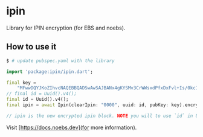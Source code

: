 # ipin

Library for IPIN encryption (for EBS and noebs).

## How to use it

```sh
$ # update pubspec.yaml with the library
```

```dart
import 'package:ipin/ipin.dart';

final key =
    "MFwwDQYJKoZIhvcNAQEBBQADSwAwSAJBANx4gKYSMv3CrWWsxdPfxDxFvl+Is/0kc1dvMI1yNWDXI3AgdI4127KMUOv7gmwZ6SnRsHX/KAM0IPRe0+Sa0vMCAwEAAQ==";
// final id = Uuid().v4();
final id = Uuid().v4();
final ipin = await Ipin(clearIpin: "0000", uuid: id, pubKey: key).encrypt();

// ipin is the new encrypted ipin block. NOTE you will to use `id` in UUID request field.

```


Visit [https://docs.noebs.dev](for more information).